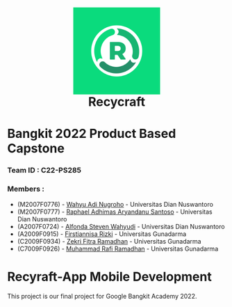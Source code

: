 <h1 align="center">
  <img align="center" src="https://github.com/Recycraft/.github/blob/main/assets/racycraft.jpg"  width="200"></img>
<br>
Recycraft
</h1>

#  Bangkit 2022 Product Based Capstone

### Team ID : C22-PS285

### Members : 
* (M2007F0776) - [Wahyu Adi Nugroho](https://github.com/wahyu-adi-n) - Universitas Dian Nuswantoro
* (M2007F0777) - [Raphael Adhimas Aryandanu Santoso](https://github.com/raphaeldanu) - Universitas Dian Nuswantoro
* (A2007F0724) - [Alfonda Steven Wahyudi](https://github.com/alfondasteven) - Universitas Dian Nuswantoro
* (A2009F0915) - [Firstiannisa Rizki](https://github.com/ftiannisa) - Universitas Gunadarma
* (C2009F0934) - [Zekri Fitra Ramadhan](https://github.com/yusrankun) - Universitas Gunadarma
* (C7009F0926) - [Muhammad Rafi Ramadhan](https://github.com/rafi016) - Universitas Gunadarma

# Recyraft-App Mobile Development
This project is our final project for Google Bangkit Academy 2022.
